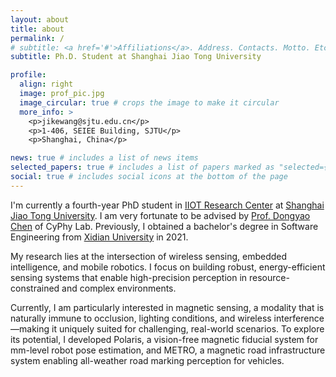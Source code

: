```yaml
---
layout: about
title: about
permalink: /
# subtitle: <a href='#'>Affiliations</a>. Address. Contacts. Motto. Etc.
subtitle: Ph.D. Student at Shanghai Jiao Tong University

profile:
  align: right
  image: prof_pic.jpg
  image_circular: true # crops the image to make it circular
  more_info: >
    <p>jikewang@sjtu.edu.cn</p>
    <p>1-406, SEIEE Building, SJTU</p>
    <p>Shanghai, China</p>

news: true # includes a list of news items
selected_papers: true # includes a list of papers marked as "selected={true}"
social: true # includes social icons at the bottom of the page
---
```


I'm currently a fourth-year PhD student in [IIOT Research Center](https://iiot.sjtu.edu.cn/#/) at [Shanghai Jiao Tong University](https://en.sjtu.edu.cn/).
I am very fortunate to be advised by [Prof. Dongyao Chen](https://chendy.tech/) of CyPhy Lab. 
Previously, I obtained a bachelor's degree in Software Engineering from [Xidian University](https://en.xidian.edu.cn/) in 2021. 


My research lies at the intersection of wireless sensing, embedded intelligence, and mobile robotics. I focus on building robust, energy-efficient sensing systems that enable high-precision perception in resource-constrained and complex environments. 

Currently, I am particularly interested in magnetic sensing, a modality that is naturally immune to occlusion, lighting conditions, and wireless interference—making it uniquely suited for challenging, real-world scenarios.
To explore its potential, I developed Polaris, a vision-free magnetic fiducial system for mm-level robot pose estimation, and METRO, a magnetic road infrastructure system enabling all-weather road marking perception for vehicles.

<!-- Put your address / P.O. box / other info right below your picture. You can also disable any of these elements by editing `profile` property of the YAML header of your `_pages/about.md`. Edit `_bibliography/papers.bib` and Jekyll will render your [publications page](/al-folio/publications/) automatically. -->

<!-- Link to your social media connections, too. This theme is set up to use [Font Awesome icons](https://fontawesome.com/) and [Academicons](https://jpswalsh.github.io/academicons/), like the ones below. Add your Facebook, Twitter, LinkedIn, Google Scholar, or just disable all of them. -->
